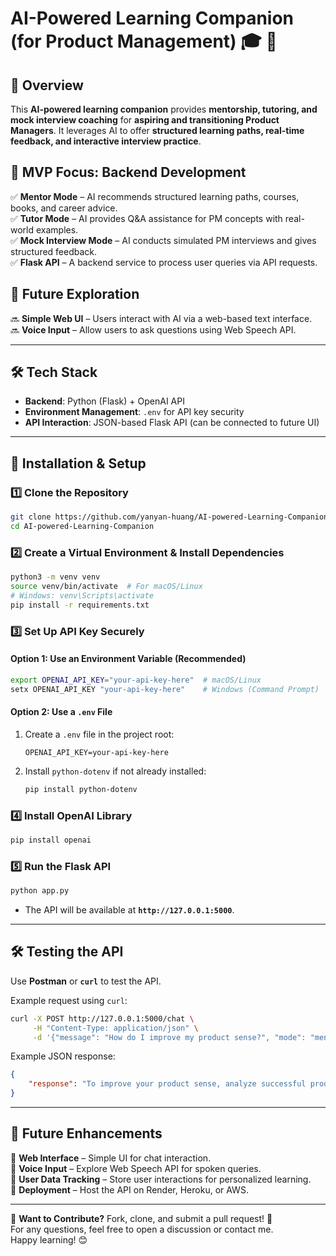 # AI-Powered Learning Companion (for Product Management) 🎓 🚀

## 📌 Overview  
This **AI-powered learning companion** provides **mentorship, tutoring, and mock interview coaching** for **aspiring and transitioning Product Managers**. It leverages AI to offer **structured learning paths, real-time feedback, and interactive interview practice**.

## 🎯 MVP Focus: Backend Development  
✅ **Mentor Mode** – AI recommends structured learning paths, courses, books, and career advice.  
✅ **Tutor Mode** – AI provides Q&A assistance for PM concepts with real-world examples.  
✅ **Mock Interview Mode** – AI conducts simulated PM interviews and gives structured feedback.  
✅ **Flask API** – A backend service to process user queries via API requests.

## 🚀 Future Exploration  
🔜 **Simple Web UI** – Users interact with AI via a web-based text interface.  
🔜 **Voice Input** – Allow users to ask questions using Web Speech API.  

---

## 🛠️ Tech Stack  
- **Backend**: Python (Flask) + OpenAI API  
- **Environment Management**: `.env` for API key security  
- **API Interaction**: JSON-based Flask API (can be connected to future UI)  

---

## 🔧 Installation & Setup  

### 1️⃣ Clone the Repository  
```bash
git clone https://github.com/yanyan-huang/AI-powered-Learning-Companion.git
cd AI-powered-Learning-Companion
```

### 2️⃣ Create a Virtual Environment & Install Dependencies  
```bash
python3 -m venv venv
source venv/bin/activate  # For macOS/Linux
# Windows: venv\Scripts\activate
pip install -r requirements.txt
```

### 3️⃣ Set Up API Key Securely  

#### **Option 1: Use an Environment Variable (Recommended)**
```bash
export OPENAI_API_KEY="your-api-key-here"  # macOS/Linux
setx OPENAI_API_KEY "your-api-key-here"    # Windows (Command Prompt)
```

#### **Option 2: Use a `.env` File**  
1. Create a `.env` file in the project root:  
   ```
   OPENAI_API_KEY=your-api-key-here
   ```
2. Install `python-dotenv` if not already installed:  
   ```bash
   pip install python-dotenv
   ```

### 4️⃣ Install OpenAI Library 
```bash
pip install openai
```  

### 5️⃣ Run the Flask API  
```bash
python app.py
```
- The API will be available at **`http://127.0.0.1:5000`**.

---

## 🛠️ Testing the API  

Use **Postman** or **`curl`** to test the API.  

Example request using `curl`:
```bash
curl -X POST http://127.0.0.1:5000/chat \
     -H "Content-Type: application/json" \
     -d '{"message": "How do I improve my product sense?", "mode": "mentor"}'
```

Example JSON response:
```json
{
    "response": "To improve your product sense, analyze successful products, understand user needs, and practice problem-solving through case studies."
}
```

---

## 🔮 Future Enhancements  
🚀 **Web Interface** – Simple UI for chat interaction.  
🚀 **Voice Input** – Explore Web Speech API for spoken queries.  
🚀 **User Data Tracking** – Store user interactions for personalized learning.  
🚀 **Deployment** – Host the API on Render, Heroku, or AWS.  


---

🔗 **Want to Contribute?** Fork, clone, and submit a pull request! 🚀  
For any questions, feel free to open a discussion or contact me.  
Happy learning! 😊
